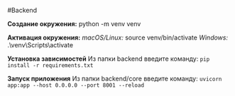 #Backend 


**Создание окружения:**
python -m venv venv

**Активация окружения:**
*macOS/Linux:*
source venv/bin/activate
*Windows:*
.\venv\Scripts\activate

**Установка зависимостей**
Из папки backend введите команду:
```pip install -r requirements.txt```

**Запуск приложения**
Из папки backend/core введите команду:
```uvicorn app:app --host 0.0.0.0 --port 8001 --reload```
